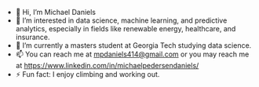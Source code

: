 - 👋 Hi, I’m Michael Daniels
- 👀 I’m interested in data science, machine learning, and predictive analytics, especially in fields like renewable energy, healthcare, and insurance.
- 🌱 I’m currently a masters student at Georgia Tech studying data science.  
- 📫 You can reach me at mpdaniels414@gmail.com or you may reach me at https://www.linkedin.com/in/michaelpedersendaniels/
- ⚡ Fun fact: I enjoy climbing and working out.  

<!---
mpdaniels414/mpdaniels414 is a ✨ special ✨ repository because its `README.md` (this file) appears on your GitHub profile.
You can click the Preview link to take a look at your changes.
--->
